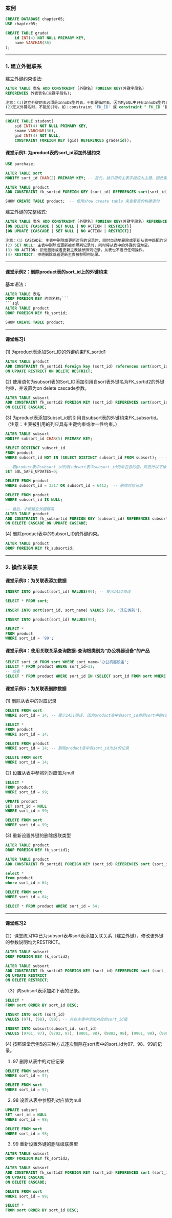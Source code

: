 ### 案例
```sql
CREATE DATABASE chapter05;
USE chapter05;

CREATE TABLE grade(
    id INT(4) NOT NULL PRIMARY KEY,
    name VARCHAR(36)
);
```
___
### 1. 建立外键联系
建立外键约束语法:
```sql
ALTER TABLE 表名 ADD CONSTRAINT [外键名] FOREIGN KEY(外键字段名)
REFERENCES 外表表名(主键字段名);

注意：(1)建立外键的表必须是InnoDB型的表，不能是临时表。因为MySQL中只有InnoDB型的表才支持外键。
(2)定义外键名时，不能加引号。如：constraint 'FK_ID' 或 constraint " FK_ID "都是错误的。
```
___
```sql
CREATE TABLE student(
    sid INT(4) NOT NULL PRIMARY KEY,
    sname VARCHAR(36),
    gid INT(4) NOT NULL,
    CONSTRAINT FOREIGN KEY (gid) REFERENCES grade(id));
```
#### 课堂示例1: 为product表的sort_id添加外键约束
```sql
USE purchase;

ALTER TABLE sort
MODIFY sort_id CHAR(2) PRIMARY KEY; -- 首先，被引用的主表字段应为主键，因此需为sort表的Sort_ID字段添加主键约束，否则建立外键时会提示1215错误

ALTER TABLE product
ADD CONSTRAINT fk_sortid FOREIGN KEY (sort_id) REFERENCES sort(sort_id); -- 然后，为表product的Sort_ID字段添加外键约束

SHOW CREATE TABLE product;  -- 使用show create table 来查看表的构建语句
```
建立外键的完整格式:
```sql
ALTER TABLE 表名 ADD CONSTRAINT [外键名] FOREIGN KEY(外键字段名) REFERENCES 外表表名(主键字段名)
[ON DELETE {CASCADE | SET NULL | NO ACTION | RESTRICT}]
[ON UPDATE {CASCADE | SET NULL | NO ACTION | RESTRICT}]

注意：（1）CASCADE: 主表中删除或更新对应的记录时，同时自动地删除或更新从表中匹配的记录。
(2) SET NULL: 主表中删除或更新被参照列记录时，同时将从表中的外键列设为空。
(3) NO ACTION: 拒绝删除或者更新主表被参照列记录，从表也不进行任何操作。
(4) RESTRICT: 拒绝删除或者更新主表被参照列记录。
```
___

#### 课堂示例2：删除product表的sort_id上的外键约束
基本语法：
```sql
ALTER TABLE 表名
DROP FOREIGN KEY 约束名称;```
```sql
ALTER TABLE product
DROP FOREIGN KEY fk_sortid;

SHOW CREATE TABLE product;
```
___
#### 课堂练习1
(1) 为product表添加Sort_ID的外键约束FK_sortid1
```sql
ALTER TABLE product
ADD CONSTRAINT fk_sortid1 Foreign key (sort_id) references sort(sort_id)
ON UPDATE RESTRICT ON DELETE RESTRICT;
```
(2) 使用语句为subsort表的Sort_ID添加引用自sort表外键名为FK_sortid2的外键约束，并设置为on delete cascade参数。
```sql
ALTER TABLE subsort
ADD CONSTRAINT fk_sortid2 FOREIGN KEY (sort_id) REFERENCES sort(sort_id)
ON DELETE CASCADE;
```
(3) 为product表添加Subsot_id的引用自subsort表的外键约束FK_subsortid。（注意：主表被引用的列应具有主键约束或唯一性约束。）
```sql
ALTER TABLE subsort
MODIFY subsort_id CHAR(5) PRIMARY KEY;

SELECT DISTINCT subsort_id
FROM product
WHERE subsort_id NOT IN (SELECT DISTINCT subsort_id FROM subsort); -- 查看product表中subsort_id列是否有subsort表中subsort_id列未包含的值

-- 若product表中subsort_id列有subsort表中subsort_id列未包含的值，则进行以下操作
SET SQL_SAFE_UPDATES=0;

DELETE FROM product
WHERE subsort_id = 3317 OR subsort_id = 6412;  -- 删除对应记录

DELETE FROM product
WHERE subsort_id IS NULL;

-- 最后，才能建立外键联系
ALTER TABLE product
ADD CONSTRAINT fk_subsortid FOREIGN KEY (subsort_id) REFERENCES subsort(subsort_id)
ON DELETE CASCADE ON UPDATE CASCADE;
```
(4) 删除product表中的Subsort_ID的外键约束。
```sql
ALTER TABLE product
DROP FOREIGN KEY fk_subsortid;
```
___
### 2. 操作关联表

#### 课堂示例3：为关联表添加数据
```sql
INSERT INTO product(sort_id) VALUES(99); -- 提示1452错误

SELECT * FROM sort;

INSERT INTO sort(sort_id, sort_name) VALUES (99, '其它类别');

INSERT INTO product(sort_id) VALUES(99);

SELECT *
FROM product
WHERE sort_id = '99';
```
#### 课堂示例4：使用关联关系查询数据-查询根类别为“办公机器设备”的产品
```sql
SELECT sort_id FROM sort WHERE sort_name='办公机器设备';
SELECT * FROM product WHERE sort_id=11;
-- 或者
SELECT * FROM product WHERE sort_id IN (SELECT sort_id FROM sort WHERE sort_name='办公机器设备');
```
#### 课堂示例5：为关联表删除数据
(1) 删除从表中的对应记录
```sql
DELETE FROM sort
WHERE sort_id = 14; -- 提示1451错误, 因为product表中有sort_id参照sort中的sort_id

SELECT *
FROM product
WHERE sort_id = 14;

DELETE FROM product
WHERE sort_id = 14; -- 删除product表中有sort_id为14的记录

DELETE FROM sort
WHERE sort_id = 14;
```
(2) 设置从表中参照列对应值为null
```sql
SELECT *
FROM product
WHERE sort_id = 99;

UPDATE product
SET sort_id = NULL
WHERE sort_id = 99;

DELETE FROM sort
WHERE sort_id = 99;
```
(3) 重新设置外键的删除级联类型
```sql
ALTER TABLE product
DROP FOREIGN KEY fk_sortid1;

ALTER TABLE product
ADD CONSTRAINT fk_sortid1 FOREIGN KEY (sort_id) REFERENCES sort (sort_id) ON DELETE CASCADE;

select *
from product
where sort_id = 64;

DELETE FROM sort
WHERE sort_id = 64;

SELECT * FROM product WHERE sort_id = 64;
```
___
#### 课堂练习2
(2）课堂练习1中已为subsort表与sort表添加关联关系（建立外键），修改该外键的参数说明均为RESTRICT。
```sql
ALTER TABLE subsort
DROP FOREIGN KEY fk_sortid2;

ALTER TABLE subsort
ADD CONSTRAINT fk_sortid2 FOREIGN KEY (sort_id) REFERENCES sort (sort_id)
ON UPDATE RESTRICT
ON DELETE RESTRICT;
```
（3）向subsort表添加如下表的记录。
```sql
SELECT *
FROM sort ORDER BY sort_id DESC;

INSERT INTO sort (sort_id)
VALUES (97), (98), (99); -- 先在主表中添加对应的sort_id值

INSERT INTO subsort(subsort_id, sort_id)
VALUES (9701, 97), (9702, 97), (9801, 98), (9802, 98), (9901, 99), (9902, 99);
```
(4) 按照课堂示例5的三种方式逐次删除在sort表中的sort_id为97、98、99的记录。

1) 97  删除从表中的对应记录
```sql
DELETE FROM subsort
WHERE sort_id = 97;

DELETE FROM sort
WHERE sort_id = 97;
```
2) 98  设置从表中参照列对应值为null
```sql
UPDATE subsort
SET sort_id = NULL
WHERE sort_id = 98;

DELETE FROM sort
WHERE sort_id = 98;
```
3) 99  重新设置外键的删除级联类型
```sql
ALTER TABLE subsort
DROP FOREIGN KEY fk_sortid2;

ALTER TABLE subsort
ADD CONSTRAINT fk_sortid2 FOREIGN KEY (sort_id) REFERENCES sort (sort_id)
ON UPDATE CASCADE
ON DELETE CASCADE;

DELETE FROM sort
WHERE sort_id = 99;

SELECT *
FROM sort ORDER BY sort_id DESC;
```

